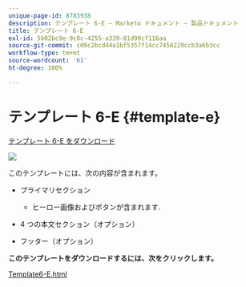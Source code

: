 ```yaml
---
unique-page-id: 8783938
description: テンプレート 6-E — Marketo ドキュメント — 製品ドキュメント
title: テンプレート 6-E
exl-id: 5b02bc9e-9c8c-4255-a339-81d90cf116aa
source-git-commit: c09c2bcd44a1bf5357f14cc7456229ccb3a6b3cc
workflow-type: tm+mt
source-wordcount: '61'
ht-degree: 100%

---
```


# テンプレート 6-E {#template-e}

[テンプレート 6-E をダウンロード](https://docs.marketo.com/download/attachments/8783938/template-6e.html?version=1&amp;modificationdate=1437693231000&amp;api=v2)

![](assets/image2015-7-29-14-3a8-3a54.png)

このテンプレートには、次の内容が含まれます。

* プライマリセクション

   * ヒーロー画像およびボタンが含まれます.

* 4 つの本文セクション（オプション）
* フッター（オプション）

**このテンプレートをダウンロードするには、次をクリックします。**

[Template6-E.html](https://docs.marketo.com/download/attachments/8783938/template-6e.html?version=1&amp;modificationdate=1437693231000&amp;api=v2)
